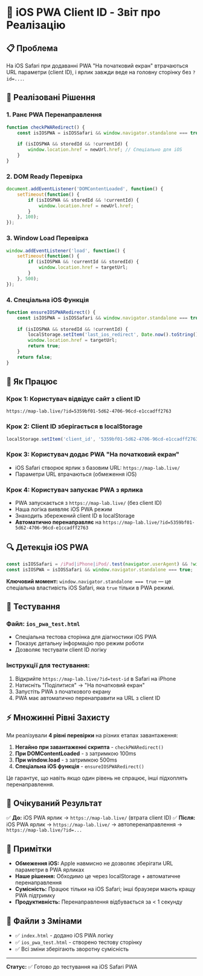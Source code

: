 # 🍎 iOS PWA Client ID - Звіт про Реалізацію

## 📋 Проблема
На iOS Safari при додаванні PWA "На початковий екран" втрачаються URL параметри (client ID), і ярлик завжди веде на головну сторінку без `?id=...`.

## 🔧 Реалізовані Рішення

### 1. **Ранє PWA Перенаправлення** 
```javascript
function checkPWARedirect() {
    const isIOSPWA = isIOSSafari && window.navigator.standalone === true;
    
    if (isIOSPWA && storedId && !currentId) {
        window.location.href = newUrl.href; // Спеціально для iOS
    }
}
```

### 2. **DOM Ready Перевірка**
```javascript
document.addEventListener('DOMContentLoaded', function() {
    setTimeout(function() {
        if (isIOSPWA && storedId && !currentId) {
            window.location.href = newUrl.href;
        }
    }, 100);
});
```

### 3. **Window Load Перевірка** 
```javascript
window.addEventListener('load', function() {
    setTimeout(function() {
        if (isIOSPWA && !currentId && storedId) {
            window.location.href = targetUrl;
        }
    }, 500);
});
```

### 4. **Спеціальна iOS Функція**
```javascript
function ensureIOSPWARedirect() {
    const isIOSPWA = isIOSSafari && window.navigator.standalone === true;
    
    if (isIOSPWA && storedId && !currentId) {
        localStorage.setItem('last_ios_redirect', Date.now().toString());
        window.location.href = targetUrl;
        return true;
    }
    return false;
}
```

## 🚀 Як Працює

### Крок 1: Користувач відвідує сайт з client ID
```
https://map-lab.live/?id=5359bf01-5d62-4706-96cd-e1ccadff2763
```

### Крок 2: Client ID зберігається в localStorage
```javascript
localStorage.setItem('client_id', '5359bf01-5d62-4706-96cd-e1ccadff2763');
```

### Крок 3: Користувач додає PWA "На початковий екран"
- iOS Safari створює ярлик з базовим URL: `https://map-lab.live/`
- Параметри URL втрачаються (обмеження iOS)

### Крок 4: Користувач запускає PWA з ярлика
- PWA запускається з `https://map-lab.live/` (без client ID)
- Наша логіка виявляє iOS PWA режим
- Знаходить збережений client ID в localStorage
- **Автоматично перенаправляє** на `https://map-lab.live/?id=5359bf01-5d62-4706-96cd-e1ccadff2763`

## 🔍 Детекція iOS PWA

```javascript
const isIOSSafari = /iPad|iPhone|iPod/.test(navigator.userAgent) && !window.MSStream;
const isIOSPWA = isIOSSafari && window.navigator.standalone === true;
```

**Ключовий момент:** `window.navigator.standalone === true` — це спеціальна властивість iOS Safari, яка `true` тільки в PWA режимі.

## 📱 Тестування

### Файл: `ios_pwa_test.html`
- Спеціальна тестова сторінка для діагностики iOS PWA
- Показує детальну інформацію про режим роботи
- Дозволяє тестувати client ID логіку

### Інструкції для тестування:
1. Відкрийте `https://map-lab.live/?id=test-id` в Safari на iPhone
2. Натисніть "Поділитися" → "На початковий екран"
3. Запустіть PWA з початкового екрану
4. PWA має автоматично перенаправити на URL з client ID

## ⚡ Множинні Рівні Захисту

Ми реалізували **4 рівні перевірки** на різних етапах завантаження:

1. **Негайно при завантаженні скрипта** - `checkPWARedirect()`
2. **При DOMContentLoaded** - з затримкою 100ms
3. **При window.load** - з затримкою 500ms  
4. **Спеціальна iOS функція** - `ensureIOSPWARedirect()`

Це гарантує, що навіть якщо один рівень не спрацює, інші підхоплять перенаправлення.

## 🎯 Очікуваний Результат

✅ **До:** iOS PWA ярлик → `https://map-lab.live/` (втрата client ID)
✅ **Після:** iOS PWA ярлик → `https://map-lab.live/` → автоперенаправлення → `https://map-lab.live/?id=...`

## 📝 Примітки

- **Обмеження iOS:** Apple навмисно не дозволяє зберігати URL параметри в PWA ярликах
- **Наше рішення:** Обходимо це через localStorage + автоматичне перенаправлення
- **Сумісність:** Працює тільки на iOS Safari; інші браузери мають кращу PWA підтримку
- **Продуктивність:** Перенаправлення відбувається за < 1 секунду

## 🔧 Файли з Змінами

- ✅ `index.html` - додано iOS PWA логіку
- ✅ `ios_pwa_test.html` - створено тестову сторінку
- ✅ Всі зміни зберігають зворотну сумісність

---
**Статус:** ✅ Готово до тестування на iOS Safari PWA
